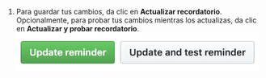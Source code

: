 1. Para guardar tus cambios, da clic en **Actualizar recordatorio**. Opcionalmente, para probar tus cambios mientras los actualizas, da clic en **Actualizar y probar recordatorio**. ![Botones de actualización](/assets/images/help/settings/scheduled-reminders-update-buttons.png)
